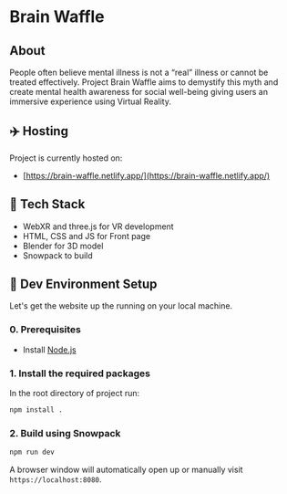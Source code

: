 # Brain Waffle

## About
 
People often believe mental illness is not a “real” illness or cannot be treated effectively. Project Brain Waffle aims to demystify this myth and create mental health awareness for social well-being giving users an immersive experience using Virtual Reality.

## :airplane: Hosting

Project is currently hosted on:
- [https://brain-waffle.netlify.app/](https://brain-waffle.netlify.app/)

## :toolbox: Tech Stack

- WebXR and three.js for VR development
- HTML, CSS and JS for Front page 
- Blender for 3D model
- Snowpack to build

## :hammer: Dev Environment Setup

Let's get the website up the running on your local machine.

### 0. Prerequisites

- Install [Node.js](http://nodejs.org)

### 1. Install the required packages

In the root directory of project run:

```bash
npm install .
```

### 2. Build using Snowpack

```bash
npm run dev
```

A browser window will automatically open up or manually visit ` https://localhost:8080`.